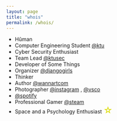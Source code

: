 ```yaml
---
layout: page
title: "whois"
permalink: /whois/
---
```

* Hûman
* Computer Engineering Student <a href="https://ktu.edu.tr" target="_blank">@ktu</a>
* Cyber Security Enthusiast
* Team Lead <a href="https://ktusec.org" target="_blank">@ktusec</a>
* Developer of Some Things
* Organizer <a href="https://djangogirls.org/trabzon" target="_blank">@djangogirls</a>
* Thinker
* Author <a href="https://wannart.com/author/md" target="_blank">@wannartcom</a>
* Photographer <a href="https://instagram.com/thespaceofm" target="_blank">@instagram</a> , <a              href="https://vsco.co/mucahiddogann" target="_blank">@vsco</a>
* <a href="https://open.spotify.com/user/6lcy5a0gtp3kgm03b5aix3du4?si=5Zvj6IUJStmfFjfp_PMXzA"               target="_blank">@spotify</a>
* Professional Gamer <a href="https://steamcommunity.com/id/mucahiddogan" target="_blank">@steam</a>
* Space and a Psychology Enthusiast <font size="5px" color="#dcdc00">&#9734;</font>

